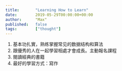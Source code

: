 ```yaml
---
title:       "Learning How to Learn"
date:        2019-05-29T00:00:00+00:00
author:      "Max"
published:   false
tags:        ["thought"]
---
```


1. 基本功扎實，熟练掌握常见的数据结构和算法
2. 跟優秀的人在一起學習相處才會成長。主動報名課程
3. 閱讀經典的書籍
4. 最好的學習方式：寫作
